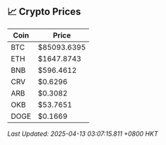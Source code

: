 ## 📈 Crypto Prices

| Coin | Price |
| ---- | ----- |
| BTC | $85093.6395 |
| ETH | $1647.8743 |
| BNB | $596.4612 |
| CRV | $0.6296 |
| ARB | $0.3082 |
| OKB | $53.7651 |
| DOGE | $0.1669 |

_Last Updated: 2025-04-13 03:07:15.811 +0800 HKT_